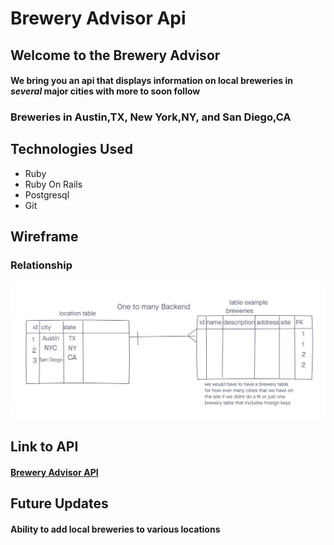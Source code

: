 # Brewery Advisor Api

## Welcome to the Brewery Advisor

#### We bring you an api that displays information on local breweries in _several_ major cities with more to soon follow

### Breweries in Austin,TX, New York,NY, and San Diego,CA

## Technologies Used

- Ruby
- Ruby On Rails
- Postgresql
- Git

## Wireframe

### Relationship

![](images/one_to_many_relationship.png)

## Link to API

#### [Brewery Advisor API](https://brewery-advisor-api.herokuapp.com/)

## Future Updates

#### Ability to add local breweries to various locations
